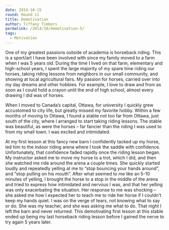 ```yaml
---
date: 2014-10-15
round: Round 11
title: Demotivation
author: Tiffany Timbers
permalink: /2014/10/demotivation-5/
tags:
  - Motivation
---
```

One of my greatest passions outside of academia is horseback riding. This is a sport/art I have been involved with since my family moved to a farm when I was 5 years old. During the time I lived on that farm, elementary and high-school years, I spent the large majority of my spare time riding our horses, taking riding lessons from neighbors in our small community, and showing at local agricultural fairs. My passion for horses, carried over into my day dreams and other hobbies. For example, I love to draw and from as soon as I could hold a crayon until the end of high school, almost every drawing I did was of horses.

When I moved to Canada’s capital, Ottawa, for university I quickly grew accustomed to city life, but greatly missed my favorite hobby. Within a few months of moving to Ottawa, I found a stable not too far from Ottawa, just south of the city, where I arranged to start taking riding lessons. The stable was beautiful, as were the horses &#8211; far fancier than the riding I was used to from my small town. I was excited and intimidated.

At my first lesson at this fancy new barn I confidently tacked up my horse, led him to the indoor riding arena where I took the saddle with confidence. Unfortunately, that confidence faded rapidly once the riding lesson began. My instructor asked me to move my horse to a trot, which I did, and then she watched me ride around the arena a couple times. She quickly started loudly and repeatedly yelling at me to “stop bouncing your hands around”,  and “stop pulling on his mouth”. After what seemed to me like an 5-10 minutes of yelling, I brought the horse to a stop in the middle of the arena and tried to express how intimidated and nervous I was, and that her yelling was only exacerbating the situation. Her response to me was shocking &#8211; she asked me how I expected her to teach me to ride her horse if I couldn&#8217;t keep my hands quiet. I was on the verge of tears, not knowing what to say or do. She was my teacher, and she was asking me what to do. That night I left the barn and never returned. This demotivating first lesson at this stable ended up being my last horseback riding lesson before I gained the nerve to try again 5 years later.
